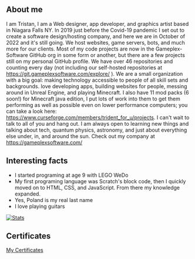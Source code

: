 ## About me

I am Tristan, I am a Web designer, app developer, and graphics artist based in Niagara Falls NY. In 2019 just before the Covid-19 pandemic I set out to create a software design/hosting company, and here we are in October of 2022 and it's still going. We host websites, game servers, bots, and much more for our clients. Most of my code projects are now in the Gameplex-Software GitHub org in some form or another, but there are a few projects still on my personal GitHub profile. We have over 46 repositories and counting every day (not including our self-hosted repositories at https://git.gameplexsoftware.com/explore/ ). We are a small organization with a big goal: making technology accessible to people of all skill sets and backgrounds. love developing apps, building websites for people, messing around in Unreal Engine, and playing Minecraft. I also have 11 mod packs (6 soon!) for Minecraft java edition, I put lots of work into them to get them performing as well as possible even on lower performance computers; you can take a look here: https://www.curseforge.com/members/trident_for_u/projects. I can't wait to talk to all of you and hang out. I am always open to learning new things and talking about tech, quantum physics, astronomy, and just about everything else under, in, and around the sun. Check out my company at https://gameplexsoftware.com/

## Interesting facts
- I started programing at age 9 with LEGO WeDo
- My  first programing language was Scratch's block code, then I quickly moved on to HTML, CSS, and JavaScript. From there my knowledge expanded.
- Yes, Poland is my real last name
- I love playing guitars

[![Stats](https://github-stats-alpha.vercel.app/api/?username=tristanpoland&cc=fff&tc=DF7431&ic=DF7431 "Stats")](https://github.com/tuhinpal "Stats")

## Certificates

[My Certificates](https://github.com/tristanpoland/tristanpoland/blob/main/certificates.md)
